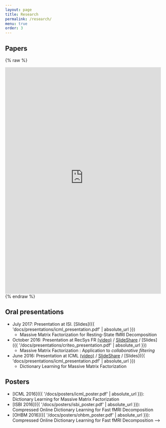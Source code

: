 ```yaml
---
layout: page
title: Research
permalink: /research/
menu: true
order: 3
---
```

## Papers

{% raw %}
<iframe src="https://haltools.archives-ouvertes.fr/Public/afficheRequetePubli.php?auteur_exp=Arthur%2C+Mensch&CB_auteur=oui&CB_titre=oui&CB_article=oui&langue=Anglais&tri_exp=date_publi&ordre_aff=TA&Fen=Aff&css=../css/VisuCondenseSsCadre.css"
 style="width: 100%; border:none" height="730px" scrolling="yes">
 &nbsp;
 </iframe>
{% endraw %}

## Oral presentations
- July 2017: Presentation at ISI. [Slides]({{ 'docs/presentations/icml_presentation.pdf' | absolute_url }})
  - Massive Matrix Factorization for Resting-State fMRI Decomposition
- October 2016: Presentation at RecSys FR [(video)](https://www.youtube.com/watch?v=WU7GL2LFWwc) / [SlideShare](http://www.slideshare.net/ruthraarthur/dictionary-learning-for-massive-matrix-factorization-applications-to-collaborative-filtering)
/ [Slides]({{ '/docs/presentations/criteo_presentation.pdf' | absolute_url }})
  - Massive Matrix Factorization : Application to *collaborative filtering*
- June 2016: Presentation at ICML [(video)](http://techtalks.tv/talks/dictionary-learning-for-massive-matrix-factorization/62416/) / [SlideShare](http://www.slideshare.net/ruthraarthur/dictionary-learning-for-massive-matrix-factorization-66958894) /
 [Slides]({{ 'docs/presentations/icml_presentation.pdf' | absolute_url }})
  - Dictionary Learning for Massive Matrix Factorization

## Posters
- [ICML 2016]({{ '/docs/posters/icml_poster.pdf' | absolute_url }}): Dictionary Learning for Massive Matrix Factorization
- [ISBI 2016]({{ '/docs/posters/isbi_poster.pdf' | absolute_url }}): Compressed Online Dictionary Learning for Fast fMRI Decomposition
- [OHBM 2016]({{ '/docs/posters/ohbm_poster.pdf' | absolute_url }}): Compressed Online Dictionary Learning for Fast fMRI Decomposition -->

